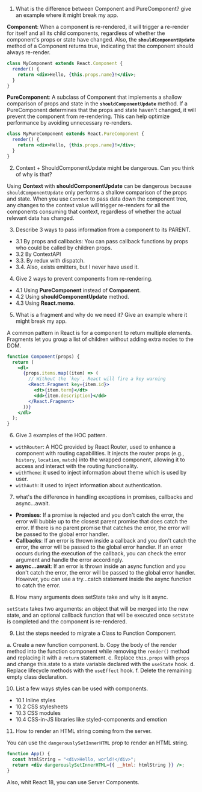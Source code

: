 1. What is the difference between Component and PureComponent? give an example where it might break my app.

**Component**: When a component is re-rendered, it will trigger a re-render for itself and all its child components, regardless of whether the component's props or state have changed. Also, the **`shouldComponentUpdate`** method of a Component returns true, indicating that the component should always re-render.

```jsx
class MyComponent extends React.Component {
  render() {
    return <div>Hello, {this.props.name}!</div>;
  }
}
```

**PureComponent**: A subclass of Component that implements a shallow comparison of props and state in the **`shouldComponentUpdate`** method. If a PureComponent determines that the props and state haven't changed, it will prevent the component from re-rendering. This can help optimize performance by avoiding unnecessary re-renders.

```jsx
class MyPureComponent extends React.PureComponent {
  render() {
    return <div>Hello, {this.props.name}!</div>;
  }
}
```

2. Context + ShouldComponentUpdate might be dangerous. Can you think of why is
   that?

Using **Context** with **shouldComponentUpdate** can be dangerous because `shouldComponentUpdate` only performs a shallow comparison of the props and state. When you use `Context` to pass data down the component tree, any changes to the context value will trigger re-renders for all the components consuming that context, regardless of whether the actual relevant data has changed.

3. Describe 3 ways to pass information from a component to its PARENT.

- 3.1 By props and callbacks: You can pass callback functions by props who could be called by children props.
- 3.2 By ContextAPI
- 3.3. By redux with dispatch.
- 3.4. Also, exists emitters, but I never have used it.

4. Give 2 ways to prevent components from re-rendering.

- 4.1 Using **PureComponent** instead of **Component**.
- 4.2 Using **shouldComponentUpdate** method.
- 4.3 Using **React.memo**.

5. What is a fragment and why do we need it? Give an example where it might
   break my app.

A common pattern in React is for a component to return multiple elements. Fragments let you group a list of children without adding extra nodes to the DOM.

```jsx
function Component(props) {
  return (
    <dl>
      {props.items.map((item) => (
        // Without the `key`, React will fire a key warning
        <React.Fragment key={item.id}>
          <dt>{item.term}</dt>
          <dd>{item.description}</dd>
        </React.Fragment>
      ))}
    </dl>
  );
}
```

6. Give 3 examples of the HOC pattern.

- `withRouter`: A HOC provided by React Router, used to enhance a component with routing capabilities. It injects the router props (e.g., `history`, `location`, `match`) into the wrapped component, allowing it to access and interact with the routing functionality.
- `withTheme`: it used to inject information about theme which is used by user.
- `withAuth`: it used to inject information about authentication.

7. what's the difference in handling exceptions in promises, callbacks and
   async...await.

- **Promises**: If a promise is rejected and you don't catch the error, the error will bubble up to the closest parent promise that does catch the error. If there is no parent promise that catches the error, the error will be passed to the global error handler.
- **Callbacks**: If an error is thrown inside a callback and you don't catch the error, the error will be passed to the global error handler. If an error occurs during the execution of the callback, you can check the error argument and handle the error accordingly.
- **async...await**: If an error is thrown inside an async function and you don't catch the error, the error will be passed to the global error handler. However, you can use a try...catch statement inside the async function to catch the error.

8. How many arguments does setState take and why is it async.

`setState` takes two arguments: an object that will be merged into the new state, and an optional callback function that will be executed once `setState` is completed and the component is re-rendered.

9. List the steps needed to migrate a Class to Function Component.

a. Create a new function component.
b. Copy the body of the render method into the function component while removing the `render()` method and replacing it with a `return` statement.
c. Replace `this.props` with `props` and change this.state to a state variable declared with the `useState` hook.
d. Replace lifecycle methods with the `useEffect` hook.
f. Delete the remaining empty class declaration.

10. List a few ways styles can be used with components.

- 10.1 Inline styles
- 10.2 CSS stylesheets
- 10.3 CSS modules
- 10.4 CSS-in-JS libraries like styled-components and emotion

11. How to render an HTML string coming from the server.

You can use the `dangerouslySetInnerHTML` prop to render an HTML string.

```jsx
function App() {
  const htmlString = "<div>Hello, world!</div>";
  return <div dangerouslySetInnerHTML={{ __html: htmlString }} />;
}
```

Also, whit React 18, you can use Server Components.

